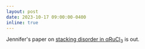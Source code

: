 ```yaml
---
layout: post
date: 2023-10-17 09:00:00-0400
inline: true
---
```


Jennifer's paper on [stacking disorder in αRuCl<sub>3</sub>](/publications/#Sears2023stacking) is out.